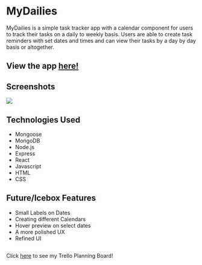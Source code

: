 # MyDailies 

MyDailies is a simple task tracker app with a calendar component for users to track their tasks on a daily to weekly basis. Users are able to create task reminders with set dates and times and can view their tasks by a day by day basis or altogether.

## View the app <a href=https://my-dailies.herokuapp.com/>here!</a>

## Screenshots
<img src=https://i.imgur.com/7f32eqJ.png>

## Technologies Used
- Mongoose
- MongoDB
- Node.js
- Express
- React
- Javascript
- HTML
- CSS

## Future/Icebox Features
- Small Labels on Dates 
- Creating different Calendars
- Hover preview on select dates
- A more polished UX
- Refined UI

## 
Click <a href="https://trello.com/b/iHKGRj7P/project-3-my-dailies"/>here</a> to see my Trello Planning Board!
